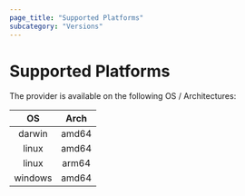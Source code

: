 ```yaml
---
page_title: "Supported Platforms"
subcategory: "Versions"
---
```


# Supported Platforms

The provider is available on the following OS / Architectures:

|   OS    | Arch  |
|:-------:|:-----:|
| darwin  | amd64 |
|  linux  | amd64 |
|  linux  | arm64 |
| windows | amd64 |


